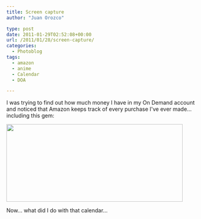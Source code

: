 ```yaml
---
title: Screen capture
author: "Juan Orozco" 

type: post
date: 2011-01-29T02:52:08+00:00
url: /2011/01/28/screen-capture/
categories:
  - Photoblog
tags:
  - amazon
  - anime
  - Calendar
  - DOA

---
```

I was trying to find out how much money I have in my On Demand account and noticed that Amazon keeps track of every purchase I've ever made... including this gem:
  
<img class="aligncenter size-full wp-image-2727" title="amazonescreencap" src="http://juanthedesigner.files.wordpress.com/2011/01/your-orders-google-chrome-1282011-94742-pm-bmp.jpg?resize=460%2C203" alt="" width="460" height="203" data-recalc-dims="1" />
  
Now... what did I do with that calendar...